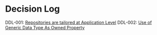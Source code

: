 # Decision Log

DDL-001: [Repositories are tailored at Application Level](./ddl-001.md)
DDL-002: [Use of Generic Data Type As Owned Property](./ddl-002.md)